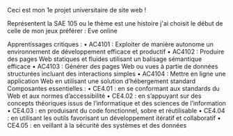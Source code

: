 Ceci est mon 1e projet universitaire de site web ! 

Représentent la SAE 105 ou le thème est une histoire j'ai choisit le début de celle de mon jeux préférer : Eve online

Apprentissages critiques :
• AC4101 : Exploiter de manière autonome un environnement de développement efficace et
productif
• AC4102 : Produire des pages Web statiques et fluides utilisant un balisage sémantique efficace
• AC4103 : Générer des pages Web ou vues à partie de données structurées incluant des
interactions simples
• AC4104 : Mettre en ligne une application Web en utilisant une solution d’hébergement
standard
Composantes essentielles :
• CE4.01 : en se conformant aux standards du Web et aux normes d’accessibilité
• CE4.02 : en s’appuyant sur des concepts théoriques issus de l’informatique et des sciences de
l’information
• CE4.03 : en produisant du code fonctionnel, sobre et réutilisable
• CE4.04 : en utilisant les outils favorisant un développement itératif et collaboratif
• CE4.05 : en veillant à la sécurité des systèmes et des données


